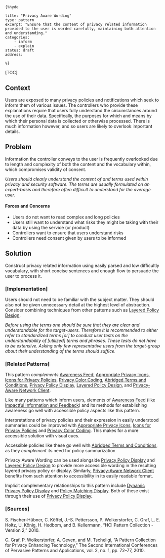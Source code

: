     {%hyde

    title: "Privacy Aware Wording"
    type: pattern
    excerpt: "Ensure that the content of privacy related information provided to the user is worded carefully, maintaining both attention and understanding."
    categories:
        - inform
        - explain
    status: draft
    address:

    %}

[TOC]

<!--### [Also Known As]-->
<!-- All other names the pattern is known by.-->



## Context
<!-- The situations in which the pattern may apply.-->
<!-- Aspects which constrain the solution, but are not modified by it. They affect the impact of different forces.-->

Users are exposed to many privacy policies and notifications which seek to inform them of various issues. The controllers who provide these explanations require that users fully understand the circumstances around the use of their data. Specifically, the purposes for which and means by which their personal data is collected or otherwise processed. There is much information however, and so users are likely to overlook important details.

## Problem
<!-- The problem a pattern addresses, including a list of forces describing why a problem might be difficult to solve.-->

Information the controller conveys to the user is frequently overlooked due to length and complexity of both the content and the vocabulary within, which compromises validity of consent.

_Users should clearly understand the content of and terms used within privacy and security software. The terms are usually formulated on an expert-basis and therefore often difficult to understand for the average user._

#### Forces and Concerns
<!-- Implications in this problem which affect the appropriateness of a solution, and are affected by this pattern.-->
<!-- Forces should be highly visible for easy reference, where less obvious a dedicated section is recommended.-->
- Users do not want to read complex and long policies
- Users still want to understand what risks they might be taking with their data by using the service (or product)
- Controllers want to ensure that users understand risks
- Controllers need consent given by users to be informed

## Solution
<!-- A concise description of how the pattern addresses the problem.-->

Construct privacy related information using easily parsed and low difficultly vocabulary, with short concise sentences and enough flow to persuade the user to process it.

<!--### [Structure]-->
<!--A detailed specification of the structural aspects of the pattern. A class diagram if applicable.-->



### [Implementation]
<!--Guidelines for implementing the pattern; code fragments; suggested PETS; policy fragments.-->

Users should not need to be familiar with the subject matter. They should also not be given unnecessary detail at the highest level of abstraction. Consider combining techniques from other patterns such as [Layered Policy Design](Layered-Policy-Design).

_Before using the terms one should be sure that they are clear and understandable for the target-users. Therefore it is recommended to either refer to standardized terms [or] to conduct user tests on the understandability of [utilized] terms and phrases. These tests do not have to be extensive. Asking only few representative users from the target-group about their understanding of the terms should suffice._

<!--## Consequences-->
<!--The advantages (benefits) and disadvantages (liabilities) of applying the pattern.-->



<!--### [Constraints]-->
<!-- limitations as a consequence of applying the pattern.-->



<!--## Examples-->
<!--Motivational example to see how the pattern is applied.-->



<!--### [Known Uses]-->
<!-- Pointers to various applications of the pattern.-->



<!--## See Also-->
<!-- Any pointers to relevant information, not contained in the subfields below.-->



### [Related Patterns]
<!-- Supporting and conflicting patterns-->

This pattern _complements_ [Awareness Feed](Awareness-Feed), [Appropriate Privacy Icons](Appropriate-Privacy-Icons), [Icons for Privacy Policies](Icons-for-Privacy-Policies), [Privacy Color Coding](Privacy-Color-Coding), [Abridged Terms and Conditions](Abridged-Terms-and-Conditions), [Privacy Policy Display](Privacy-Policy-Display), [Layered Policy Design](Layered-Policy-Design), and [Privacy-Aware Network Client](Privacy-Aware-Network-Client).

Like many patterns which inform users, elements of [Awareness Feed](Awareness-Feed) (like [Impactful Information and Feedback](Impactful-Information-and-Feedback)) and its methods for establishing awareness go well with accessible policy aspects like this pattern.

Interpretations of privacy policies and their expression in easily understood summaries could be improved with [Appropriate Privacy Icons](Appropriate-Privacy-Icons), [Icons for Privacy Policies](Icons-for-Privacy-Policies) and [Privacy Color Coding](Privacy-Color-Coding). This makes for a more accessible solution with visual cues.

Accessible policies like these go well with [Abridged Terms and Conditions](Abridged-Terms-and-Conditions), as they _complement_ its need for policy summarization.

Privacy Aware Wording can be used alongside [Privacy Policy Display](Privacy-Policy-Display) and [Layered Policy Design](Layered-Policy-Design) to provide more accessible wording in the resulting layered privacy policy or display. Similarly, [Privacy-Aware Network Client](Privacy-Aware-Network-Client) benefits from such attention to accessibility in its easily readable format.

Implicit complementary relationships to this pattern include [Dynamic Privacy Policy Display](Dynamic-Privacy-Policy-Display) and [Policy Matching Display](Policy-Matching-Display). Both of these exist through their use of [Privacy Policy Display](Privacy-Policy-Display).

### [Sources]
<!-- References to the original source of the pattern.-->

S. Fischer-Hübner, C. Köffel, J.-S. Pettersson, P. Wolkerstorfer, C. Graf, L. E. Holtz, U. König, H. Hedbom, and B. Kellermann, “HCI Pattern Collection - Version 2,” 2010.

C. Graf, P. Wolkerstorfer, A. Geven, and M. Tscheligi, “A Pattern Collection for Privacy Enhancing Technology,” The Second International Conferences of Pervasive Patterns and Applications, vol. 2, no. 1, pp. 72–77, 2010.

<!--## General Comments-->
<!-- Separate discussion on the pattern.-->



<!--## Tags-->
<!-- User definable descriptors for additional correlation.-->




